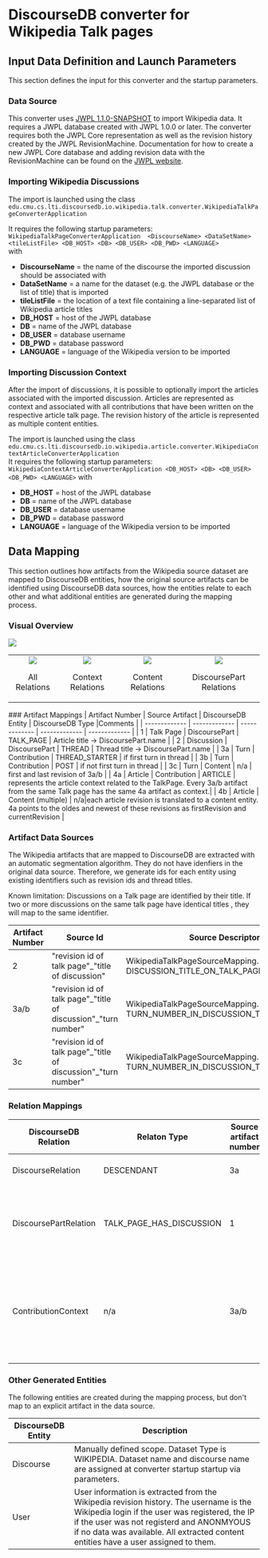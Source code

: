 # DiscourseDB converter for Wikipedia Talk pages

## Input Data Definition and Launch Parameters
This section defines the input for this converter and the startup parameters.

### Data Source
This converter uses [JWPL 1.1.0-SNAPSHOT](https://dkpro.github.io/dkpro-jwpl/) to import Wikipedia data. It requires a JWPL database created with JWPL 1.0.0 or later. The converter requires both the JWPL Core representation as well as the revision history created by the JWPL RevisionMachine. Documentation for how to create a new JWPL Core database and adding revision data with the RevisionMachine can be found on the [JWPL website](https://dkpro.github.io/dkpro-jwpl/).

### Importing Wikipedia Discussions
The import is launched using the class<br/> ```edu.cmu.cs.lti.discoursedb.io.wikipedia.talk.converter.WikipediaTalkPageConverterApplication```<br/>

It requires the following startup parameters:<br/>
```WikipediaTalkPageConverterApplication  <DiscourseName> <DataSetName> <tileListFile> <DB_HOST> <DB> <DB_USER> <DB_PWD> <LANGUAGE>```<br/>
with <br/>

- **DiscourseName** = the name of the discourse the imported discussion should be associated with
- **DataSetName** = a name for the dataset (e.g. the JWPL database or the list of title) that is imported
- **tileListFile** = the location of a text file containing a line-separated list of Wikipedia article titles
- **DB_HOST** = host of the JWPL database
- **DB** = name of the JWPL database
- **DB_USER** = database username
- **DB_PWD** = database password
- **LANGUAGE** = language of the Wikipedia version to be imported

### Importing Discussion Context
After the import of discussions, it is possible to optionally import the articles associated with the imported discussion.
Articles are represented as context and associated with all contributions that have been written on the respective article talk page. The revision history of the article is represented as multiple content entities.

The import is launched using the class<br/> ```edu.cmu.cs.lti.discoursedb.io.wikipedia.article.converter.WikipediaContextArticleConverterApplication```
<br/>
It requires the following startup parameters:<br/>
```WikipediaContextArticleConverterApplication <DB_HOST> <DB> <DB_USER> <DB_PWD> <LANGUAGE>```
with <br/>
- **DB_HOST** = host of the JWPL database
- **DB** = name of the JWPL database
- **DB_USER** = database username
- **DB_PWD** = database password
- **LANGUAGE** = language of the Wikipedia version to be imported


## Data Mapping
This section outlines how artifacts from the Wikipedia source dataset are mapped to DiscourseDB entities, how the original source artifacts can be identified using DiscourseDB data sources, how the entities relate to each other and what additional entities are generated during the mapping process.

### Visual Overview
![](https://raw.githubusercontent.com/DiscourseDB/discoursedb-io-wikipedia/master/norelations.jpg)
<table width="100%" border="0">
  <tr border="0">
    <td align="center"><img src="https://raw.githubusercontent.com/DiscourseDB/discoursedb-io-wikipedia/master/allrelations.jpg"/><p>All Relations</p></td>
    <td align="center"> <img src="https://raw.githubusercontent.com/DiscourseDB/discoursedb-io-wikipedia/master/contextrelations.jpg"/><p>Context Relations</p></td>
    <td align="center"><img src="https://raw.githubusercontent.com/DiscourseDB/discoursedb-io-wikipedia/master/contentrelations.jpg"/><p>Content Relations</p></td>
 <td align="center"><img src="https://raw.githubusercontent.com/DiscourseDB/discoursedb-io-wikipedia/master/dpcontribrelations.jpg"/><p>DiscoursePart Relations</p></tr>
  </tr>
</table>
### Artifact Mappings
| Artifact Number | Source Artifact  | DiscourseDB Entity | DiscourseDB Type |Comments |
| ------------- | ------------- | ------------- | ------------- | ------------- |
| 1  | Talk Page |  DiscoursePart | TALK_PAGE | Article title -> DiscoursePart.name | 
| 2  | Discussion | DiscoursePart | THREAD | Thread title -> DiscoursePart.name  | 
| 3a  | Turn | Contribution | THREAD_STARTER | if first turn in thread  |
| 3b  | Turn | Contribution | POST | if not first turn in thread  |
| 3c  | Turn | Content | n/a | first and last revision of 3a/b |
| 4a  | Article | Contribution | ARTICLE | represents the article context related to the TalkPage. Every 3a/b artifact from the same Talk page has the same 4a artifact as context.|
| 4b  | Article | Content (multiple) | n/a|each article revision is translated to a content entity. 4a points to the oldes and newest of these revisions as firstRevision and currentRevision | 

### Artifact Data Sources
The Wikipedia artifacts that are mapped to DiscourseDB are extracted with an automatic segmentation algorithm. They do not have idenfiers in the original data source. Therefore, we generate ids for each entity using existing identifiers such as revision ids and thread titles.

Known limitation: Discussions on a Talk page are identified by their title. If two or more discussions on the same talk page have identical titles , they will map to the same identifier.

| Artifact Number | Source Id | Source Descriptor Enum | Source Descriptor | 
| ------------- | ------------- | ------------- | ------------- |
| 2  |  "revision id of talk page"\_"title of discussion" |WikipediaTalkPageSourceMapping. DISCUSSION_TITLE_ON_TALK_PAGE_TO_DISCOURSEPART | "discoursePart#talkPageRevision\_discussionTitle" | 
| 3a/b  |  "revision id of talk page"\_"title of discussion"\_"turn number"  |WikipediaTalkPageSourceMapping. TURN_NUMBER_IN_DISCUSSION_TO_CONTRIBUTION| "contribution#talkPageRevision\_discussionTitle\_turnNumber" |  
| 3c  |  "revision id of talk page"\_"title of discussion"\_"turn number"  |WikipediaTalkPageSourceMapping. TURN_NUMBER_IN_DISCUSSION_TO_CONTENT| "contribution#talkPageRevision\_discussionTitle\_turnNumber" |  

### Relation Mappings

| DiscourseDB Relation | Relaton Type | Source artifact number |Target artifact number | Comments |
| ------------- | ------------- | ------------- | ------------- |------------- |
|DiscourseRelation|DESCENDANT| 3a | 3b | All posts are related to their thread starter.|
|DiscoursePartRelation|TALK_PAGE_HAS_DISCUSSION| 1 | 2 | DiscourseParts representing discussions are part of DiscourseParts representing a Talk page.|
|ContributionContext|n/a| 3a/b | 4a | Contributions that represent turns are related to Contributions that represents articles that constitute the context of the turns.|

### Other Generated Entities
The following entities are created during the mapping process, but don't map to an explicit artifact in the data source.

| DiscourseDB Entity | Description |
| ------------- | ------------- |
| Discourse | Manually defined scope. Dataset Type is WIKIPEDIA. Dataset name and discourse name are assigned at converter startup startup via parameters. |
| User | User information is extracted from the Wikipedia revision history. The username is the Wikipedia login if the user was registered, the IP if the user was not registerd and ANONMYOUS if no data was available. All extracted content entities have a user assigned to them. |

